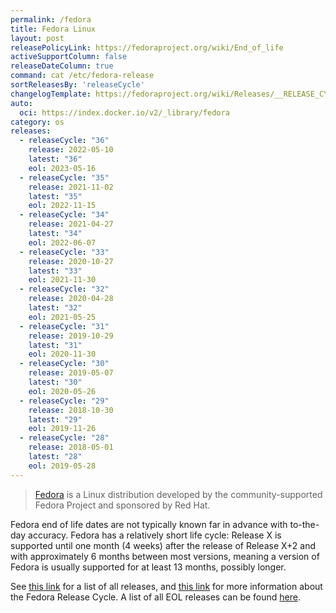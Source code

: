 ```yaml
---
permalink: /fedora
title: Fedora Linux
layout: post
releasePolicyLink: https://fedoraproject.org/wiki/End_of_life
activeSupportColumn: false
releaseDateColumn: true
command: cat /etc/fedora-release 
sortReleasesBy: 'releaseCycle'
changelogTemplate: https://fedoraproject.org/wiki/Releases/__RELEASE_CYCLE__/ChangeSet?rd=Releases/__RELEASE_CYCLE__
auto:
  oci: https://index.docker.io/v2/_library/fedora
category: os
releases:
  - releaseCycle: "36"
    release: 2022-05-10
    latest: "36"
    eol: 2023-05-16
  - releaseCycle: "35"
    release: 2021-11-02
    latest: "35"
    eol: 2022-11-15
  - releaseCycle: "34"
    release: 2021-04-27
    latest: "34"
    eol: 2022-06-07
  - releaseCycle: "33"
    release: 2020-10-27
    latest: "33"
    eol: 2021-11-30
  - releaseCycle: "32"
    release: 2020-04-28
    latest: "32"
    eol: 2021-05-25
  - releaseCycle: "31"
    release: 2019-10-29
    latest: "31"
    eol: 2020-11-30
  - releaseCycle: "30"
    release: 2019-05-07
    latest: "30"
    eol: 2020-05-26
  - releaseCycle: "29"
    release: 2018-10-30
    latest: "29"
    eol: 2019-11-26
  - releaseCycle: "28"
    release: 2018-05-01
    latest: "28"
    eol: 2019-05-28
---
```


> [Fedora](https://getfedora.org/) is a Linux distribution developed by the community-supported Fedora Project and sponsored by Red Hat.

Fedora end of life dates are not typically known far in advance with to-the-day accuracy. Fedora has a relatively short life cycle: Release X is supported until one month (4 weeks) after the release of Release X+2 and with approximately 6 months between most versions, meaning a version of Fedora is usually supported for at least 13 months, possibly longer.

See [this link](https://fedoraproject.org/wiki/Releases) for a list of all releases, and [this link](https://fedoraproject.org/wiki/Fedora_Release_Life_Cycle) for more information about the Fedora Release Cycle. A list of all EOL releases can be found [here](https://fedoraproject.org/wiki/End_of_life).
